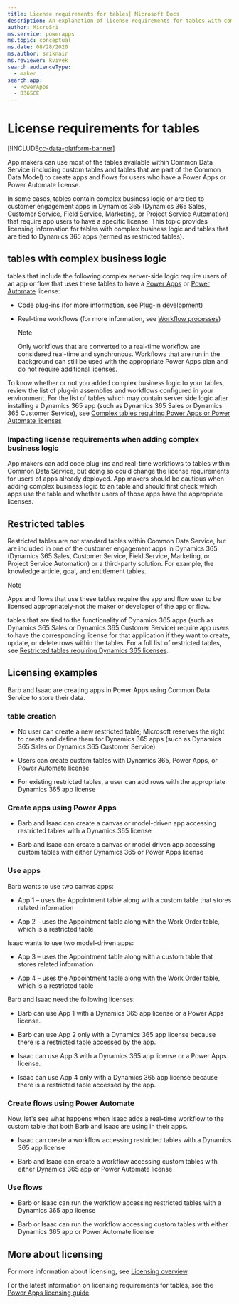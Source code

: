 ```yaml
---
title: License requirements for tables| Microsoft Docs
description: An explanation of license requirements for tables with complex business logic and restricted tables in Common Data Service.
author: MicroSri
ms.service: powerapps
ms.topic: conceptual
ms.date: 08/28/2020
ms.author: sriknair
ms.reviewer: kvivek
search.audienceType: 
  - maker
search.app: 
  - PowerApps
  - D365CE
---
```


# License requirements for tables

[!INCLUDE[cc-data-platform-banner](../../includes/cc-data-platform-banner.md)]

App makers can use most of the tables available within Common Data Service (including custom tables and tables that are part of the Common Data Model) to create apps and flows for users who have a Power Apps or Power Automate license. 

In some cases, tables contain complex business logic or are tied to customer engagement apps in Dynamics 365 (Dynamics 365 Sales, Customer Service, Field Service, Marketing, or Project Service Automation) that require app users to have a specific license. This topic provides licensing information for tables with complex business logic and tables that are tied to Dynamics 365 apps (termed as restricted tables).

## tables with complex business logic
tables that include the following complex server-side logic require users of an app or flow that uses these tables to have a [Power Apps](https://powerapps.microsoft.com/pricing/) or [Power Automate](https://flow.microsoft.com/pricing/) license:

- Code plug-ins (for more information, see [Plug-in development](/powerapps/developer/common-data-service/plug-ins))
- Real-time workflows (for more information, see [Workflow processes](/flow/workflow-processes))

    > [!NOTE]
    >  Only workflows that are converted to a real-time workflow are considered real-time and synchronous. Workflows that are run in the background can still be used with the appropriate Power Apps plan and do not require additional licenses.

To know whether or not you added complex business logic to your tables, review the list of plug-in assemblies and workflows configured in your environment. For the list of tables which may contain server side logic after installing a Dynamics 365 app (such as Dynamics 365 Sales or Dynamics 365 Customer Service), see [Complex tables requiring Power Apps or Power Automate licenses](data-platform-complex-tables.md)  

### Impacting license requirements when adding complex business logic

App makers can add code plug-ins and real-time workflows to tables within Common Data Service, but doing so could change the license requirements for users of apps already deployed. App makers should be cautious when adding complex business logic to an table and should first check which apps use the table and whether users of those apps have the appropriate licenses.

## Restricted tables

Restricted tables are not standard tables within Common Data Service, but are included in one of the customer engagement apps in Dynamics 365 (Dynamics 365 Sales, Customer Service, Field Service, Marketing, or Project Service Automation) or a third-party solution. For example, the knowledge article, goal, and entitlement tables.

> [!NOTE]
> Apps and flows that use these tables require the app and flow user to be licensed appropriately-not the maker or developer of the app or flow.

tables that are tied to the functionality of Dynamics 365 apps (such as Dynamics 365 Sales or Dynamics 365 Customer Service) require app users to have the corresponding license for that application if they want to create, update, or delete rows within the tables. For a full list of restricted tables, see [Restricted tables requiring Dynamics 365 licenses](data-platform-restricted-tables.md).

## Licensing examples
Barb and Isaac are creating apps in Power Apps using Common Data Service to store their data.

### table creation

-	No user can create a new restricted table; Microsoft reserves the right to create and define them for Dynamics 365 apps (such as Dynamics 365 Sales or Dynamics 365 Customer Service)

-	Users can create custom tables with Dynamics 365, Power Apps, or Power Automate license

-	For existing restricted tables, a user can add rows with the appropriate Dynamics 365 app license

### Create apps using Power Apps

-	Barb and Isaac can create a canvas or model-driven app accessing restricted tables with a Dynamics 365 license

-	Barb and Isaac can create a canvas or model driven app accessing custom tables with either Dynamics 365 or Power Apps license

### Use apps

Barb wants to use two canvas apps:
-	App 1 &ndash; uses the Appointment table along with a custom table that stores related information

-	App 2 &ndash; uses the Appointment table along with the Work Order table, which is a restricted table

Isaac wants to use two model-driven apps:
-	App 3 &ndash; uses the Appointment table along with a custom table that stores related information

-	App 4 &ndash; uses the Appointment table along with the Work Order table, which is a restricted table

Barb and Isaac need the following licenses:
- Barb can use App 1 with a Dynamics 365 app license or a Power Apps license.

-	Barb can use App 2 only with a Dynamics 365 app license because there is a restricted table accessed by the app.

-	Isaac can use App 3 with a Dynamics 365 app license or a Power Apps license. 

-	Isaac can use App 4 only with a Dynamics 365 app license because there is a restricted table accessed by the app.

### Create flows using Power Automate

Now, let's see what happens when Isaac adds a real-time workflow to the custom table that both Barb and Isaac are using in their apps.
-	Isaac can create a workflow accessing restricted tables with a Dynamics 365 app license

-	Barb and Isaac can create a workflow accessing custom tables with either Dynamics 365 app or Power Automate license 

### Use flows
-	Barb or Isaac can run the workflow accessing restricted tables with a Dynamics 365 app license

-	Barb or Isaac can run the workflow accessing custom tables with either Dynamics 365 app or Power Automate license


## More about licensing

For more information about licensing, see [Licensing overview](/power-platform/admin/pricing-billing-skus).

For the latest information on licensing requirements for tables, see the [Power Apps licensing guide](https://go.microsoft.com/fwlink/p/?linkid=2085130).

